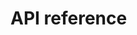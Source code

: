 # API reference


<!-- ```{eval-rst}


.. toctree::
   :caption: Preprocessing

   apidoc/stack/io
   apidoc/stack/preprocessing
   apidoc/stack/augmentation

------------

.. toctree::
   :caption: Spot detection

   apidoc/detection/spots
   apidoc/detection/dense
   apidoc/detection/subpixel
   apidoc/detection/cluster
   apidoc/detection/colocalization

------------

.. toctree::
   :caption: Segmentation

   apidoc/segmentation/nucleus
   apidoc/segmentation/cell
   apidoc/segmentation/postprocessing

------------

.. toctree::
   :caption: Analysis

   apidoc/classification/extraction
   apidoc/classification/features

------------

.. toctree::
   :caption: Visualization

   apidoc/plot/plot_image
   apidoc/plot/plot_detection
   apidoc/plot/plot_segmentation
   apidoc/plot/plot_coordinate

------------

.. toctree::
   :caption: Utils

   apidoc/utils/utils

``` -->